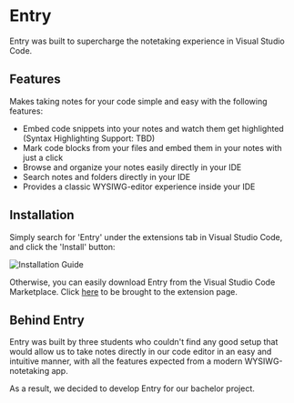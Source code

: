 # Entry

Entry was built to supercharge the notetaking experience in Visual Studio Code.


## Features

Makes taking notes for your code simple and easy with the following features:

* Embed code snippets into your notes and watch them get highlighted (Syntax Highlighting Support: TBD)
* Mark code blocks from your files and embed them in your notes with just a click
* Browse and organize your notes easily directly in your IDE
* Search notes and folders directly in your IDE
* Provides a classic WYSIWG-editor experience inside your IDE


## Installation

Simply search for 'Entry' under the extensions tab in Visual Studio Code, and click the 'Install' button:

![Installation Guide](/out/assets/installation.gif)

Otherwise, you can easily download Entry from the Visual Studio Code Marketplace. Click [here](https://marketplace.visualstudio.com/items?itemName=Entry.entry) to be brought to the extension page.<br>


## Behind Entry


Entry was built by three students who couldn't find any good setup that would allow us to take notes directly in our code editor in an easy and intuitive manner, with all the features expected from a modern WYSIWG-notetaking app.

As a result, we decided to develop Entry for our bachelor project.